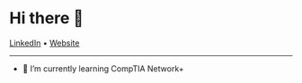 # Hi there 👋

[LinkedIn](https://linkedin.com/in/justincella) &bull; [Website](https://justincella.com/)

---
- 🌱 I’m currently learning CompTIA Network+


<!--
**justincella/justincella** is a ✨ _special_ ✨ repository because its `README.md` (this file) appears on your GitHub profile.

Here are some ideas to get you started:

- 🔭 I’m currently working on ...
- 🌱 I’m currently learning ...
- 👯 I’m looking to collaborate on ...
- 🤔 I’m looking for help with ...
- 💬 Ask me about ...
- 📫 How to reach me: ...
- 😄 Pronouns: ...
- ⚡ Fun fact: ...
-->
